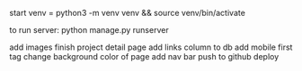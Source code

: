 start venv = python3 -m venv venv && source venv/bin/activate

to run server: python manage.py runserver



add images
finish project detail page
add links column to db
add mobile first tag
change background color of page
add nav bar
push to github
deploy

